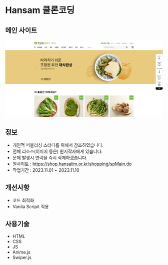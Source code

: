 # Hansam 클론코딩

 ## 메인 사이트
<a href="https://wonderplace-jsqc0kai7-devstrcats-projects.vercel.app/" target="_blank">![이미지](images/mainsite.png)
</a>

## 정보

- 개인적 퍼블리싱 스터디를 위해서 참조하였습니다.
- 전체 리소스(이미지 등은) 원저작자에게 있습니다.
- 문제 발생시 연락을 즉시 삭제하겠습니다.
- 원사이트 : https://shop.hansalim.or.kr/shopping/spMain.do
- 작업기간 : 2023.11.01 ~ 2023.11.10

## 개선사항

- 코드 최적화
- Vanila Scripit 적용

## 사용기술

- HTML
- CSS
- JS
- Anime.js
- Swiper.js